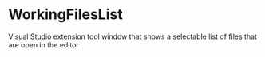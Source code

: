 # WorkingFilesList
Visual Studio extension tool window that shows a selectable list of files that are open in the editor

